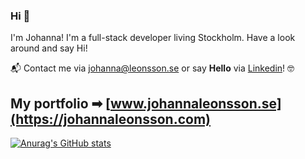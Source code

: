 ### Hi 👋 

I'm Johanna! I'm a full-stack developer living Stockholm. Have a look around and say Hi! 

📬 Contact me via johanna@leonsson.se or say **Hello** via [Linkedin](https://www.linkedin.com/in/johannaleonsson/)! 🤓

## **My portfolio ➡**  [www.johannaleonsson.se](https://johannaleonsson.com)

[![Anurag's GitHub stats](https://github-readme-stats.vercel.app/api?username=johleo)](https://github.com/anuraghazra/github-readme-stats)
